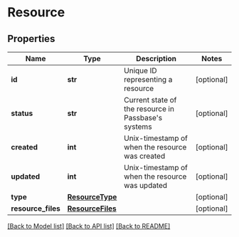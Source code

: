 # Resource

## Properties
Name | Type | Description | Notes
------------ | ------------- | ------------- | -------------
**id** | **str** | Unique ID representing a resource | [optional] 
**status** | **str** | Current state of the resource in Passbase&#x27;s systems | [optional] 
**created** | **int** | Unix-timestamp of when the resource was created | [optional] 
**updated** | **int** | Unix-timestamp of when the resource was updated | [optional] 
**type** | [**ResourceType**](ResourceType.md) |  | [optional] 
**resource_files** | [**ResourceFiles**](ResourceFiles.md) |  | [optional] 

[[Back to Model list]](../README.md#documentation-for-models) [[Back to API list]](../README.md#documentation-for-api-endpoints) [[Back to README]](../README.md)

